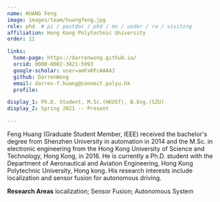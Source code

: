 ```yaml
---
name: HUANG Feng
image: images/team/huangfeng.jpg
role: phd  # pi / postdoc / phd / ms / under / ra / visiting
affiliation: Hong Kong Polytechnic University
order: 11

links:
  home-page: https://darrenwong.github.io/
  orcid: 0000-0002-3821-5993
  google-scholar: user=amFxKFcAAAAJ
  github: DarrenWong
  email: darren-f.huang@connect.polyu.hk
  profile: 

display_1: Ph.D. Student, M.Sc.(HKUST), B.Eng.(SZU)
display_2: Spring 2021 -- Present

---
```


<!--  Add a short self introduction here -->
<!-- Like Research Areas -->

Feng Huang (Graduate Student Member, IEEE) received the bachelor's degree from Shenzhen University in automation in 2014 and the M.Sc. in electronic engineering from the Hong Kong University of Science and Technology, Hong Kong, in 2016. He is currently a Ph.D. student with the Department of Aeronautical and Aviation Engineering, Hong Kong Polytechnic University, Hong kong. His research interests include localization and sensor fusion for autonomous driving.

**Research Areas**
localization; Sensor Fusion; Autonomous System
